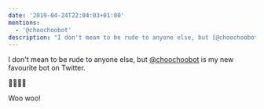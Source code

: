 ```yaml
---
date: '2019-04-24T22:04:03+01:00'
mentions:
  - '@choochoobot'
description: "I don't mean to be rude to anyone else, but [@choochoobot](https://twitter.com/@choochoobot) is my new favourite bot on Twitter.\n\n\U0001F682\U0001F683\U0001F683\U0001F683\n\nWoo woo!"
---
```

I don't mean to be rude to anyone else, but [@choochoobot](https://twitter.com/@choochoobot) is my new favourite bot on Twitter.

🚂🚃🚃🚃

Woo woo!
